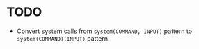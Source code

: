 # TODO

- Convert system calls from `system(COMMAND, INPUT)` pattern to `system(COMMAND)(INPUT)` pattern
